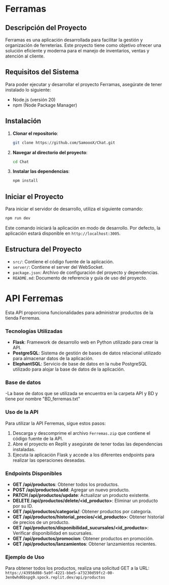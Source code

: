 # Ferramas

## Descripción del Proyecto

Ferramas es una aplicación desarrollada para facilitar la gestión y organización de ferreterías. Este proyecto tiene como objetivo ofrecer una solución eficiente y moderna para el manejo de inventarios, ventas y atención al cliente.

## Requisitos del Sistema

Para poder ejecutar y desarrollar el proyecto Ferramas, asegúrate de tener instalado lo siguiente:

- Node.js (versión 20)
- npm (Node Package Manager)

## Instalación

1. **Clonar el repositorio**:
   ```bash
   git clone https://github.com/SamoooX/Chat.git

2. **Navegar al directorio del proyecto**:
   ```bash
   cd Chat
   ```

3. **Instalar las dependencias**:
   ```bash
   npm install
   ```

## Iniciar el Proyecto

Para iniciar el servidor de desarrollo, utiliza el siguiente comando:

```bash
npm run dev
```

Este comando iniciará la aplicación en modo de desarrollo. Por defecto, la aplicación estará disponible en `http://localhost:3005`.

## Estructura del Proyecto

- `src/`: Contiene el código fuente de la aplicación.
- `server/`: Contiene el server del WebSocket.
- `package.json`: Archivo de configuración del proyecto y dependencias.
- `README.md`: Documento de referencia y guía de uso del proyecto.



# API Ferremas

Esta API proporciona funcionalidades para administrar productos de la tienda Ferremas.

### Tecnologías Utilizadas
- **Flask**: Framework de desarrollo web en Python utilizado para crear la API.
- **PostgreSQL**: Sistema de gestión de bases de datos relacional utilizado para almacenar datos de la aplicación.
- **ElephantSQL**: Servicio de base de datos en la nube PostgreSQL utilizado para alojar la base de datos de la aplicación.

### Base de datos
-La base de datos que se utilizada se encuentra en la carpeta API y BD y tiene por nombre "BD_ferremas.txt"

### Uso de la API
Para utilizar la API Ferremas, sigue estos pasos:

1. Descarga y descomprime el archivo `Ferremas.zip` que contiene el código fuente de la API.
2. Abre el proyecto en Replit y asegúrate de tener todas las dependencias instaladas.
3. Ejecuta la aplicación Flask y accede a los diferentes endpoints para realizar las operaciones deseadas.

### Endpoints Disponibles
- **GET /api/productos**: Obtener todos los productos.
- **POST /api/productos/add**: Agregar un nuevo producto.
- **PATCH /api/productos/update**: Actualizar un producto existente.
- **DELETE /api/productos/delete/<id_producto>**: Eliminar un producto por su ID.
- **GET /api/productos/categoria/<categoria>**: Obtener productos por categoría.
- **GET /api/productos/historial_precios/<id_producto>**: Obtener historial de precios de un producto.
- **GET /api/productos/disponibilidad_sucursales/<id_producto>**: Verificar disponibilidad en sucursales.
- **GET /api/productos/promocion**: Obtener productos en promoción.
- **GET /api/productos/lanzamientos**: Obtener lanzamientos recientes.

### Ejemplo de Uso
Para obtener todos los productos, realiza una solicitud GET a la URL: `https://43956d08-5a9f-4221-bbe5-a73230d59fc2-00-3en0whd6bspg9.spock.replit.dev/api/productos`
